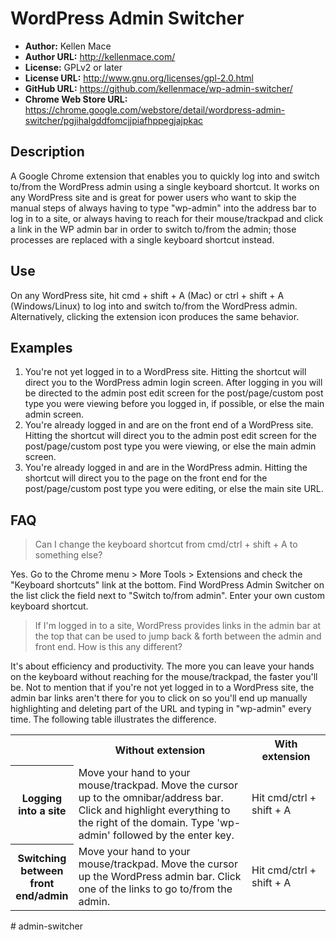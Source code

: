 # WordPress Admin Switcher #

- **Author:** Kellen Mace
- **Author URL:** http://kellenmace.com/
- **License:** GPLv2 or later
- **License URL:** http://www.gnu.org/licenses/gpl-2.0.html
- **GitHub URL:** https://github.com/kellenmace/wp-admin-switcher/
- **Chrome Web Store URL:** https://chrome.google.com/webstore/detail/wordpress-admin-switcher/pgjihalgddfomcjjpiafhppegjajpkac

## Description ##

A Google Chrome extension that enables you to quickly log into and switch to/from the WordPress admin using a single keyboard shortcut. It works on any WordPress site and is great for power users who want to skip the manual steps of always having to type "wp-admin" into the address bar to log in to a site, or always having to reach for their mouse/trackpad and click a link in the WP admin bar in order to switch to/from the admin; those processes are replaced with a single keyboard shortcut instead.

## Use ##

On any WordPress site, hit cmd + shift + A (Mac) or ctrl + shift + A (Windows/Linux) to log into and switch to/from the WordPress admin. Alternatively, clicking the extension icon produces the same behavior.

## Examples ##

1. You're not yet logged in to a WordPress site. Hitting the shortcut will direct you to the WordPress admin login screen. After logging in you will be directed to the admin post edit screen for the post/page/custom post type you were viewing before you logged in, if possible, or else the main admin screen.
2. You're already logged in and are on the front end of a WordPress site. Hitting the shortcut will direct you to the admin post edit screen for the post/page/custom post type you were viewing, or else the main admin screen.
3. You're already logged in and are in the WordPress admin. Hitting the shortcut will direct you to the page on the front end for the post/page/custom post type you were editing, or else the main site URL.

## FAQ ##

> Can I change the keyboard shortcut from cmd/ctrl + shift + A to something else?

Yes. Go to the Chrome menu > More Tools > Extensions and check the "Keyboard shortcuts" link at the bottom. Find WordPress Admin Switcher on the list click the field next to "Switch to/from admin". Enter your own custom keyboard shortcut.

> If I'm logged in to a site, WordPress provides links in the admin bar at the top
> that can be used to jump back & forth between the admin and front end. How is this
> any different?

It's about efficiency and productivity. The more you can leave your hands on the keyboard without reaching for the mouse/trackpad, the faster you'll be. Not to mention that if you're not yet logged in to a WordPress site, the admin bar links aren't there for you to click on so you'll end up manually highlighting and deleting part of the URL and typing in "wp-admin" every time. The following table illustrates the difference.

<table>
    <tr>
        <th style="width: 20%"></th>
        <th style="width: 55%">Without extension</th>
        <th style="width: 25%">With extension</th>
    </tr>
    <tr>
        <th>Logging into a site</th>
        <td>Move your hand to your mouse/trackpad.
Move the cursor up to the omnibar/address bar.
Click and highlight everything to the right of the domain.
Type 'wp-admin' followed by the enter key.</td>
        <td>Hit cmd/ctrl + shift + A</td>
    </tr>
    <tr>
        <th>Switching between front end/admin</th>
        <td>Move your hand to your mouse/trackpad.
Move the cursor up the WordPress admin bar.
Click one of the links to go to/from the admin.</td>
        <td>Hit cmd/ctrl + shift + A</td>
    </tr>
</table># admin-switcher
